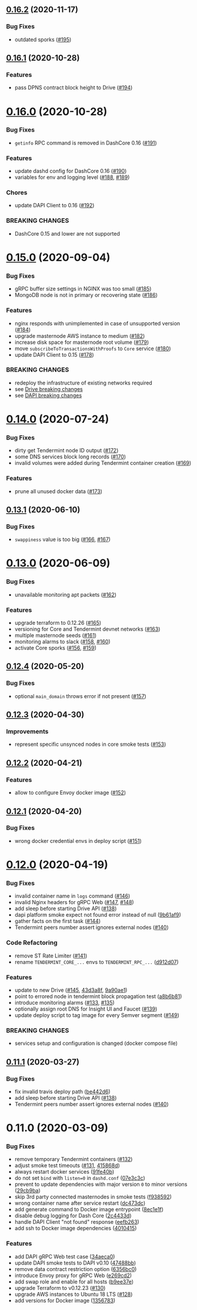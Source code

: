 ## [0.16.2](https://github.com/dashpay/dash-network-deploy/compare/v0.16.1...v0.16.2) (2020-11-17)


### Bug Fixes

* outdated sporks ([#195](https://github.com/dashpay/dash-network-deploy/issues/195))



## [0.16.1](https://github.com/dashpay/dash-network-deploy/compare/v0.16.0...v0.16.1) (2020-10-28)


### Features

* pass DPNS contract block height to Drive ([#194](https://github.com/dashpay/dash-network-deploy/issues/194))



# [0.16.0](https://github.com/dashpay/dash-network-deploy/compare/v0.15.0...v0.16.0) (2020-10-28)


### Bug Fixes

* `getinfo` RPC command is removed in DashCore 0.16 ([#191](https://github.com/dashpay/dash-network-deploy/issues/191))


### Features

* update dashd config for DashCore 0.16 ([#190](https://github.com/dashpay/dash-network-deploy/issues/190))
* variables for env and logging level ([#188](https://github.com/dashpay/dash-network-deploy/issues/188), [#189](https://github.com/dashpay/dash-network-deploy/issues/189))


### Chores

* update DAPI Client to 0.16 ([#192](https://github.com/dashpay/dash-network-deploy/issues/188))


### BREAKING CHANGES

* DashCore 0.15 and lower are not supported



# [0.15.0](https://github.com/dashpay/dash-network-deploy/compare/v0.14.0...v0.15.0) (2020-09-04)


### Bug Fixes

* gRPC buffer size settings in NGINX was too small ([#185](https://github.com/dashpay/dash-network-deploy/issues/185))
* MongoDB node is not in primary or recovering state ([#186](https://github.com/dashpay/dash-network-deploy/issues/186))


### Features

* nginx responds with unimplemented in case of unsupported version ([#184](https://github.com/dashpay/dash-network-deploy/issues/184))
* upgrade masternode AWS instance to medium ([#182](https://github.com/dashpay/dash-network-deploy/issues/182))
* increase disk space for masternode root volume ([#179](https://github.com/dashpay/dash-network-deploy/issues/179))
* move `subscribeToTransactionsWithProofs` to `Core` service ([#180](https://github.com/dashpay/dash-network-deploy/issues/180))
* update DAPI Client to 0.15 ([#178](https://github.com/dashpay/dash-network-deploy/issues/178))


### BREAKING CHANGES

* redeploy the infrastructure of existing networks required
* see [Drive breaking changes](https://github.com/dashevo/js-drive/releases/tag/v0.15.0)
* see [DAPI breaking changes](https://github.com/dashevo/dapi/releases/tag/v0.15.0)



# [0.14.0](https://github.com/dashpay/dash-network-deploy/compare/v0.13.1...v0.14.0) (2020-07-24)


### Bug Fixes

* dirty get Tendermint node ID output ([#172](https://github.com/dashpay/dash-network-deploy/issues/172))
* some DNS services block long records ([#170](https://github.com/dashpay/dash-network-deploy/issues/170))
* invalid volumes were added during Tendermint container creation ([#169](https://github.com/dashpay/dash-network-deploy/issues/169))


### Features

* prune all unused docker data ([#173](https://github.com/dashpay/dash-network-deploy/issues/173))



## [0.13.1](https://github.com/dashpay/dash-network-deploy/compare/v0.13.0...v0.13.1) (2020-06-10)


### Bug Fixes

* `swappiness` value is too big ([#166](https://github.com/dashpay/dash-network-deploy/issues/166), [#167](https://github.com/dashpay/dash-network-deploy/issues/166))



# [0.13.0](https://github.com/dashpay/dash-network-deploy/compare/v0.12.4...v0.13.0) (2020-06-09)


### Bug Fixes

* unavailable monitoring apt packets ([#162](https://github.com/dashpay/dash-network-deploy/issues/162))


### Features

* upgrade terraform to 0.12.26 ([#165](https://github.com/dashpay/dash-network-deploy/issues/165))
* versioning for Core and Tendermint devnet networks ([#163](https://github.com/dashpay/dash-network-deploy/issues/163))
* multiple masternode seeds ([#161](https://github.com/dashpay/dash-network-deploy/issues/161))
* monitoring alarms to slack ([#158](https://github.com/dashpay/dash-network-deploy/issues/158), [#160](https://github.com/dashpay/dash-network-deploy/issues/160))
* activate Core sporks ([#156](https://github.com/dashpay/dash-network-deploy/issues/156), [#159](https://github.com/dashpay/dash-network-deploy/issues/159))



## [0.12.4](https://github.com/dashpay/dash-network-deploy/compare/v0.12.3...v0.12.4) (2020-05-20)


### Bug Fixes

* optional `main_domain` throws error if not present ([#157](https://github.com/dashpay/dash-network-deploy/issues/157))



## [0.12.3](https://github.com/dashpay/dash-network-deploy/compare/v0.12.2...v0.12.3) (2020-04-30)


### Improvements 

* represent specific unsynced nodes in core smoke tests ([#153](https://github.com/dashpay/dash-network-deploy/issues/153))


## [0.12.2](https://github.com/dashpay/dash-network-deploy/compare/v0.12.1...v0.12.2) (2020-04-21)


### Features

* allow to configure Envoy docker image ([#152](https://github.com/dashpay/dash-network-deploy/issues/152))


## [0.12.1](https://github.com/dashpay/dash-network-deploy/compare/v0.12.0...v0.12.1) (2020-04-20)


### Bug Fixes

* wrong docker credential envs in deploy script ([#151](https://github.com/dashpay/dash-network-deploy/issues/151))



# [0.12.0](https://github.com/dashpay/dash-network-deploy/compare/v0.11.1...v0.12.0) (2020-04-19)


### Bug Fixes

* invalid container name in `logs` command ([#146](https://github.com/dashpay/dash-network-deploy/issues/146))
* invalid Nginx headers for gRPC Web ([#147](https://github.com/dashpay/dash-network-deploy/issues/147), [#148](https://github.com/dashpay/dash-network-deploy/issues/148))
* add sleep before starting Drive API ([#138](https://github.com/dashpay/dash-network-deploy/issues/138))
* dapi platform smoke expect not found error instead of null ([9b61af9](https://github.com/dashpay/dash-network-deploy/commit/9b61af93ce584b2e8eb01e8c0d80deba76e0b251))
* gather facts on the first task ([#144](https://github.com/dashpay/dash-network-deploy/issues/144))
* Tendermint peers number assert ignores external nodes ([#140](https://github.com/dashpay/dash-network-deploy/issues/140))


### Code Refactoring

* remove ST Rate Limiter ([#141](https://github.com/dashpay/dash-network-deploy/issues/141))
* rename `TENDERMINT_CORE_...` envs to `TENDERMINT_RPC_...` ([d912d07](https://github.com/dashevo/dash-network-deploy/commit/d912d070ef3ee2591abc9c803cd835ce463d0ae3))


### Features

* update to new Drive ([#145](https://github.com/dashpay/dash-network-deploy/issues/145), [43d3a8f](https://github.com/dashpay/dash-network-deploy/commit/43d3a8f6b05307549e645fbb37185818136392a2), [9a90ae1](https://github.com/dashpay/dash-network-deploy/commit/9a90ae157ebd5ebdc3346822a08cc12bf5950389))
* point to errored node in tendermint block propagation test ([a8b6b81](https://github.com/dashpay/dash-network-deploy/commit/a8b6b81685083ce622a02e3849795a9e9b5f5871))
* introduce monitoring alarms ([#133](https://github.com/dashpay/dash-network-deploy/issues/133), [#135](https://github.com/dashpay/dash-network-deploy/issues/135)) 
* optionally assign root DNS for Insight UI and Faucet ([#139](https://github.com/dashpay/dash-network-deploy/issues/139))
* update deploy script to tag image for every Semver segment ([#149](https://github.com/dashpay/dash-network-deploy/issues/149))


### BREAKING CHANGES

* services setup and configuration is changed (docker compose file)


## [0.11.1](https://github.com/dashevo/dapi/compare/v0.11.0...v0.11.1) (2020-03-27)

### Bug Fixes

* fix invalid travis deploy path ([be442d6](https://github.com/dashevo/dash-network-deploy/commit/be442d6a75a6257c9392dfd0e3acb97f6164df6c))
* add sleep before starting Drive API ([#138](https://github.com/dashpay/dash-network-deploy/issues/138))
* Tendermint peers number assert ignores external nodes ([#140](https://github.com/dashpay/dash-network-deploy/issues/140))


# 0.11.0 (2020-03-09)

### Bug Fixes

* remove temporary Tendermint containers ([#132](https://github.com/dashpay/dash-network-deploy/issues/132))
* adjust smoke test timeouts ([#131](https://github.com/dashpay/dash-network-deploy/issues/131), [415868d](https://github.com/dashevo/dash-network-deploy/commit/415868df492dbea91a01e210634d5ff9376baaa8))
* always restart docker services ([91fe40b](https://github.com/dashevo/dash-network-deploy/commit/91fe40b55967a6658b464e3fada258f1d49a7abc))
* do not set `bind` with `listen=0` in `dashd.conf` ([07e3c3c](https://github.com/dashevo/dash-network-deploy/commit/07e3c3c070f13fa00c7b5c59d237253be639da21))
* prevent to update dependencies with major version `0` to minor versions ([29cb9ba](https://github.com/dashevo/dash-network-deploy/commit/29cb9ba2bcb448ce28d7edfc960b7770921d874a))
* skip 3rd party connected masternodes in smoke tests ([f938592](https://github.com/dashevo/dash-network-deploy/commit/f93859263cbdbfc91b297e5cfd3902f31ec2c40d))
* wrong container name after service restart ([dc473dc](https://github.com/dashevo/dash-network-deploy/commit/dc473dc40743ac7b2b9c0f8c4b33ff7f4f89b2f6))
* add generate command to Docker image entrypoint ([8ec1e1f](https://github.com/dashevo/dash-network-deploy/commit/8ec1e1fa7e65f94c70827e83e823f1cc8d9bf8f5))
* disable debug logging for Dash Core ([2c4433d](https://github.com/dashevo/dash-network-deploy/commit/2c4433d76697a74097095f3dfcd7e06c5458a4c3))
* handle DAPI Client "not found" response ([eefb263](https://github.com/dashevo/dash-network-deploy/commit/eefb263bce272ef96aef5f3ade65d74adef26e4e))
* add ssh to Docker image dependencies ([4010415](https://github.com/dashevo/dash-network-deploy/commit/4010415abafe735cde742b050b93cf8624f59552))

### Features

* add DAPI gRPC Web test case ([34aeca0](https://github.com/dashevo/dash-network-deploy/commit/34aeca04069e30e69af5000c40f451dffa20a968))
* update DAPI smoke tests to DAPI v0.10 ([47488bb](https://github.com/dashevo/dash-network-deploy/commit/47488bbcc269959090f061218321d04605639060))
* remove data contract restriction option ([6356bc0](https://github.com/dashevo/dash-network-deploy/commit/6356bc0081f1df08619a68ec4c4c359b0ed16cac))
* introduce Envoy proxy for gRPC Web ([e269cd2](https://github.com/dashevo/dash-network-deploy/commit/e269cd2b64ee5981d400274a087ec9a450a45f43))
* add swap role and enable for all hosts ([b9ee37e](https://github.com/dashevo/dash-network-deploy/commit/b9ee37e698e877accc898eb86df3a74bb83d1eaf)) 
* upgrade Terraform to v0.12.23 ([#130](https://github.com/dashpay/dash-network-deploy/issues/130))
* upgrade AWS instances to Ubuntu 18 LTS ([#128](https://github.com/dashpay/dash-network-deploy/issues/128))
* add versions for Docker image ([1356783](https://github.com/dashevo/dash-network-deploy/commit/13567835cc5ebc730ae107d263cd85dd349b73cb))
